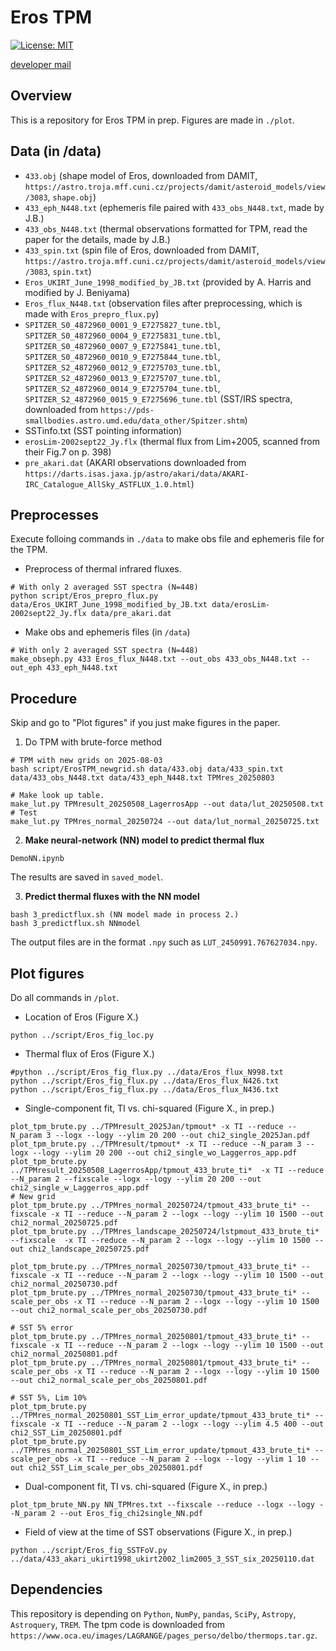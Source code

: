 # Eros TPM
[![License: MIT](https://img.shields.io/badge/License-MIT-yellow.svg)](https://opensource.org/licenses/MIT)

[developer mail](mailto:jbeniyama@oca.eu)

## Overview
This is a repository for Eros TPM in prep.
Figures are made in `./plot`.

## Data (in /data)
* `433.obj` (shape model of Eros, downloaded from DAMIT, `https://astro.troja.mff.cuni.cz/projects/damit/asteroid_models/view/3083`, `shape.obj`)
* `433_eph_N448.txt` (ephemeris file paired with `433_obs_N448.txt`, made by J.B.)
* `433_obs_N448.txt` (thermal observations formatted for TPM, read the paper for the details, made by J.B.)
* `433_spin.txt` (spin file of Eros, downloaded from DAMIT, `https://astro.troja.mff.cuni.cz/projects/damit/asteroid_models/view/3083`, `spin.txt`)
* `Eros_UKIRT_June_1998_modified_by_JB.txt` (provided by A. Harris and modified by J. Beniyama)
* `Eros_flux_N448.txt` (observation files after preprocessing, which is made with `Eros_prepro_flux.py`)
* `SPITZER_S0_4872960_0001_9_E7275827_tune.tbl`, `SPITZER_S0_4872960_0004_9_E7275831_tune.tbl`,
  `SPITZER_S0_4872960_0007_9_E7275841_tune.tbl`, `SPITZER_S0_4872960_0010_9_E7275844_tune.tbl`,
  `SPITZER_S2_4872960_0012_9_E7275703_tune.tbl`, `SPITZER_S2_4872960_0013_9_E7275707_tune.tbl`,
  `SPITZER_S2_4872960_0014_9_E7275704_tune.tbl`, `SPITZER_S2_4872960_0015_9_E7275696_tune.tbl`
  (SST/IRS spectra, downloaded from `https://pds-smallbodies.astro.umd.edu/data_other/Spitzer.shtm`)
* SSTinfo.txt (SST pointing information)
* `erosLim-2002sept22_Jy.flx` (thermal flux from Lim+2005, scanned from their Fig.7 on p. 398)
* `pre_akari.dat` (AKARI observations downloaded from `https://darts.isas.jaxa.jp/astro/akari/data/AKARI-IRC_Catalogue_AllSky_ASTFLUX_1.0.html`)

## Preprocesses
Execute folloing commands in `./data` to make obs file and ephemeris file for the TPM.

- Preprocess of thermal infrared fluxes.
``` 
# With only 2 averaged SST spectra (N=448)
python script/Eros_prepro_flux.py data/Eros_UKIRT_June_1998_modified_by_JB.txt data/erosLim-2002sept22_Jy.flx data/pre_akari.dat
``` 

- Make obs and ephemeris files (in `/data`)
```
# With only 2 averaged SST spectra (N=448)
make_obseph.py 433 Eros_flux_N448.txt --out_obs 433_obs_N448.txt --out_eph 433_eph_N448.txt
```

## Procedure
Skip and go to "Plot figures" if you just make figures in the paper.

1. Do TPM with brute-force method
```
# TPM with new grids on 2025-08-03
bash script/ErosTPM_newgrid.sh data/433.obj data/433_spin.txt data/433_obs_N448.txt data/433_eph_N448.txt TPMres_20250803
```

```
# Make look up table.
make_lut.py TPMresult_20250508_LagerrosApp --out data/lut_20250508.txt
# Test
make_lut.py TPMres_normal_20250724 --out data/lut_normal_20250725.txt
```

2. **Make neural-network (NN) model to predict thermal flux**
```
DemoNN.ipynb
```
The results are saved in `saved_model`.

3. **Predict thermal fluxes with the NN model**
```
bash 3_predictflux.sh (NN model made in process 2.)
bash 3_predictflux.sh NNmodel
```
The output files are in the format `.npy` such as `LUT_2450991.767627034.npy`.


## Plot figures
Do all commands in `/plot`.

- Location of Eros (Figure X.)
``` 
python ../script/Eros_fig_loc.py
```

- Thermal flux of Eros (Figure X.)
``` 
#python ../script/Eros_fig_flux.py ../data/Eros_flux_N998.txt
python ../script/Eros_fig_flux.py ../data/Eros_flux_N426.txt
python ../script/Eros_fig_flux.py ../data/Eros_flux_N436.txt
```

- Single-component fit, TI vs. chi-squared (Figure X., in prep.)
```
plot_tpm_brute.py ../TPMresult_2025Jan/tpmout* -x TI --reduce --N_param 3 --logx --logy --ylim 20 200 --out chi2_single_2025Jan.pdf
plot_tpm_brute.py ../TPMresult/tpmout* -x TI --reduce --N_param 3 --logx --logy --ylim 20 200 --out chi2_single_wo_Laggerros_app.pdf
plot_tpm_brute.py ../TPMresult_20250508_LagerrosApp/tpmout_433_brute_ti*  -x TI --reduce --N_param 2 --fixscale --logx --logy --ylim 20 200 --out chi2_single_w_Laggerros_app.pdf
# New grid 
plot_tpm_brute.py ../TPMres_normal_20250724/tpmout_433_brute_ti* --fixscale -x TI --reduce --N_param 2 --logx --logy --ylim 10 1500 --out chi2_normal_20250725.pdf
plot_tpm_brute.py ../TPMres_landscape_20250724/lstpmout_433_brute_ti* --fixscale  -x TI --reduce --N_param 2 --logx --logy --ylim 10 1500 --out chi2_landscape_20250725.pdf

plot_tpm_brute.py ../TPMres_normal_20250730/tpmout_433_brute_ti* --fixscale -x TI --reduce --N_param 2 --logx --logy --ylim 10 1500 --out chi2_normal_20250730.pdf
plot_tpm_brute.py ../TPMres_normal_20250730/tpmout_433_brute_ti* --scale_per_obs -x TI --reduce --N_param 2 --logx --logy --ylim 10 1500 --out chi2_normal_scale_per_obs_20250730.pdf

# SST 5% error
plot_tpm_brute.py ../TPMres_normal_20250801/tpmout_433_brute_ti* --fixscale -x TI --reduce --N_param 2 --logx --logy --ylim 10 1500 --out chi2_normal_20250801.pdf
plot_tpm_brute.py ../TPMres_normal_20250801/tpmout_433_brute_ti* --scale_per_obs -x TI --reduce --N_param 2 --logx --logy --ylim 10 1500 --out chi2_normal_scale_per_obs_20250801.pdf

# SST 5%, Lim 10%
plot_tpm_brute.py ../TPMres_normal_20250801_SST_Lim_error_update/tpmout_433_brute_ti* --fixscale -x TI --reduce --N_param 2 --logx --logy --ylim 4.5 400 --out chi2_SST_Lim_20250801.pdf
plot_tpm_brute.py ../TPMres_normal_20250801_SST_Lim_error_update/tpmout_433_brute_ti* --scale_per_obs -x TI --reduce --N_param 2 --logx --logy --ylim 1 10 --out chi2_SST_Lim_scale_per_obs_20250801.pdf
```

- Dual-component fit, TI vs. chi-squared (Figure X., in prep.)
```
plot_tpm_brute_NN.py NN_TPMres.txt --fixscale --reduce --logx --logy --N_param 2 --out Eros_fig_chi2single_NN.pdf
```

- Field of view at the time of SST observations (Figure X., in prep.)
```
python ../script/Eros_fig_SSTFoV.py ../data/433_akari_ukirt1998_ukirt2002_lim2005_3_SST_six_20250110.dat
``` 

## Dependencies
This repository is depending on `Python`, `NumPy`, `pandas`, `SciPy`, `Astropy`, `Astroquery`, `TREM`.
The tpm code is downloaded from `https://www.oca.eu/images/LAGRANGE/pages_perso/delbo/thermops.tar.gz`.
